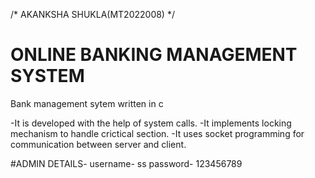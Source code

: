 /*  AKANKSHA SHUKLA(MT2022008)  */


# ONLINE BANKING MANAGEMENT SYSTEM
Bank management sytem written in c

-It is developed with the help of system calls.
-It implements locking mechanism to handle crictical section.
-It uses socket programming for communication between server and client.


#ADMIN DETAILS-
username- ss
password- 123456789





